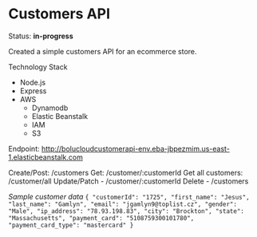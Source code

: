 # Customers API

Status: **in-progress**

Created a simple customers API for an ecommerce store.

Technology Stack

- Node.js
- Express
- AWS
  - Dynamodb
  - Elastic Beanstalk
  - IAM
  - S3

Endpoint: http://bolucloudcustomerapi-env.eba-jbpezmim.us-east-1.elasticbeanstalk.com

Create/Post: /customers
Get: /customer/:customerId
Get all customers: /customer/all
Update/Patch - /customer/:customerId
Delete - /customers

_Sample customer data_
`{ "customerId": "1725", "first_name": "Jesus", "last_name": "Gamlyn", "email": "jgamlyn9@toplist.cz", "gender": "Male", "ip_address": "78.93.198.83", "city": "Brockton", "state": "Massachusetts", "payment_card": "5108759300101780", "payment_card_type": "mastercard" }`

